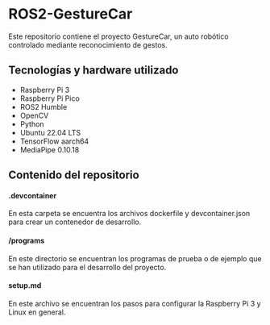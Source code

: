 # ROS2-GestureCar
Este repositorio contiene el proyecto GestureCar, un auto robótico controlado mediante reconocimiento de gestos. 

## Tecnologías y hardware utilizado

- Raspberry Pi 3
- Raspberry Pi Pico
- ROS2 Humble
- OpenCV
- Python
- Ubuntu 22.04 LTS
- TensorFlow aarch64
- MediaPipe 0.10.18


## Contenido del repositorio

#### .devcontainer
En esta carpeta se encuentra los archivos dockerfile y devcontainer.json para crear un contenedor de desarrollo. 

#### /programs
En este directorio se encuentran los programas de prueba o de ejemplo que se han utilizado para el desarrollo del proyecto.

#### setup.md
En este archivo se encuentran los pasos para configurar la Raspberry Pi 3 y Linux en general. 